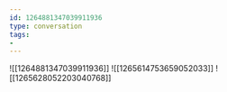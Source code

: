 ```yaml
---
id: 1264881347039911936
type: conversation
tags:
- 
---
```

![[1264881347039911936]]
![[1265614753659052033]]
![[1265628052203040768]]

